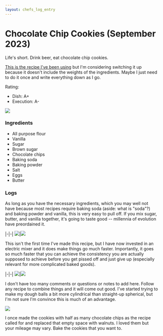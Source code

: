 ```yaml
---
layout: chefs_log_entry 
---
```


# Chocolate Chip Cookies (September 2023)

Life's short. Drink beer, eat chocolate chip cookies.

[This is the recipe I've been using](https://joyfoodsunshine.com/the-most-amazing-chocolate-chip-cookies/#wprm-recipe-container-8678) but I'm considering switching it up because it doesn't include the weights of the
ingredients. Maybe I just need to do it once and write everything down as I go.

Rating:
- Dish: A+
- Execution: A-

![](/assets/chocolate_chip_cookies/ccc_cookies_on_plate.jpg)

### Ingredients
- All purpose flour
- Vanilla
- Sugar
- Brown sugar
- Chocolate chips
- Baking soda
- Baking powder
- Salt
- Eggs
- Butter

### Logs
As long as you have the necessary ingredients, which you may well not have because most recipes require baking
soda (aside: what is "soda"?) and baking powder and vanilla, this is very easy to pull off. If you mix sugar,
butter, and vanilla together, it's going to taste good -- millennia of evolution have preordained it.

|-|-|
![](/assets/chocolate_chip_cookies/ccc_dry_ingredients.jpg)|![](/assets/chocolate_chip_cookies/ccc_wet_ingredients.jpg)

This isn't the first time I've made this recipe, but I have now invested in an electric mixer and it does make things
go much faster. Importantly, it goes so much faster that you can achieve the consistency you are actually supposed to
achieve before you get pissed off and just give up (especially relevant for more complicated baked goods).

|-|-|
![](/assets/chocolate_chip_cookies/ccc_mixed_wets.jpg)|![](/assets/chocolate_chip_cookies/ccc_all_mixed.jpg)

I don't have too many comments or questions or notes to add here. Follow any recipe to combine things and it will come out
good. I've started trying to make my dough balls a bit more cylindrical than straight-up spherical, but I'm not sure
I'm convince this is much of an advantage.

![](/assets/chocolate_chip_cookies/ccc_chips_in_batter.jpg)

I once made the cookies with half as many chocolate chips as the recipe called for and replaced that empty space with walnuts.
I loved them but your mileage may vary. Bake the cookies that you want to.
